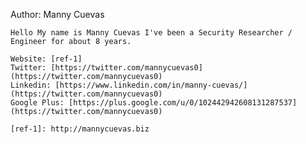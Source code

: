 Author: Manny Cuevas

    Hello My name is Manny Cuevas I've been a Security Researcher / Engineer for about 8 years.
    
    Website: [ref-1]
    Twitter: [https://twitter.com/mannycuevas0](https://twitter.com/mannycuevas0)
    Linkedin: [https://www.linkedin.com/in/manny-cuevas/](https://twitter.com/mannycuevas0)
    Google Plus: [https://plus.google.com/u/0/102442942608131287537](https://twitter.com/mannycuevas0)
    
    [ref-1]: http://mannycuevas.biz
    
